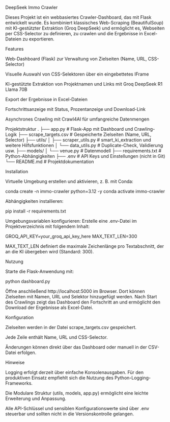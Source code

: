 DeepSeek Immo Crawler

Dieses Projekt ist ein webbasiertes Crawler-Dashboard, das mit Flask entwickelt wurde.
Es kombiniert klassisches Web-Scraping (BeautifulSoup) mit KI-gestützter Extraktion (Groq DeepSeek) und ermöglicht es, Webseiten per CSS-Selector zu definieren, zu crawlen und die Ergebnisse in Excel-Dateien zu exportieren.

Features

Web-Dashboard (Flask) zur Verwaltung von Zielseiten (Name, URL, CSS-Selector)

Visuelle Auswahl von CSS-Selektoren über ein eingebettetes IFrame

KI-gestützte Extraktion von Projektnamen und Links mit Groq DeepSeek R1 Llama 70B

Export der Ergebnisse in Excel-Dateien

Fortschrittsanzeige mit Status, Prozentanzeige und Download-Link

Asynchrones Crawling mit Crawl4AI für umfangreiche Datenmengen

Projektstruktur
.
├── app.py                # Flask-App mit Dashboard und Crawling-Logik
├── scrape_targets.csv     # Gespeicherte Zielseiten (Name, URL, Selector)
├── utils/
│   ├── scraper_utils.py   # smart_ki_extraction und weitere Hilfsfunktionen
│   └── data_utils.py      # Duplicate-Check, Validierung usw.
├── models/
│   └── venue.py           # Datenmodell
├── requirements.txt       # Python-Abhängigkeiten
├── .env                   # API Keys und Einstellungen (nicht in Git)
└── README.md              # Projektdokumentation

Installation

Virtuelle Umgebung erstellen und aktivieren, z. B. mit Conda:

conda create -n immo-crawler python=3.12 -y
conda activate immo-crawler


Abhängigkeiten installieren:

pip install -r requirements.txt


Umgebungsvariablen konfigurieren:
Erstelle eine .env-Datei im Projektverzeichnis mit folgendem Inhalt:

GROQ_API_KEY=your_groq_api_key_here
MAX_TEXT_LEN=300


MAX_TEXT_LEN definiert die maximale Zeichenlänge pro Textabschnitt, der an die KI übergeben wird (Standard: 300).

Nutzung

Starte die Flask-Anwendung mit:

python dashboard.py


Öffne anschließend http://localhost:5000 im Browser.
Dort können Zielseiten mit Namen, URL und Selektor hinzugefügt werden.
Nach Start des Crawlings zeigt das Dashboard den Fortschritt an und ermöglicht den Download der Ergebnisse als Excel-Datei.

Konfiguration

Zielseiten werden in der Datei scrape_targets.csv gespeichert.

Jede Zeile enthält Name, URL und CSS-Selector.

Änderungen können direkt über das Dashboard oder manuell in der CSV-Datei erfolgen.

Hinweise

Logging erfolgt derzeit über einfache Konsolenausgaben. Für den produktiven Einsatz empfiehlt sich die Nutzung des Python-Logging-Frameworks.

Die Modulare Struktur (utils, models, app.py) ermöglicht eine leichte Erweiterung und Anpassung.

Alle API-Schlüssel und sensiblen Konfigurationswerte sind über .env steuerbar und sollten nicht in die Versionskontrolle gelangen.
